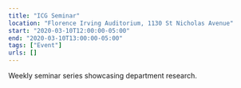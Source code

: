 ```yaml
---
title: "ICG Seminar"
location: "Florence Irving Auditorium, 1130 St Nicholas Avenue"
start: "2020-03-10T12:00:00-05:00"
end: "2020-03-10T13:00:00-05:00"
tags: ["Event"]
urls: []
---
```


Weekly seminar series showcasing department research.

<!-- endexcerpt -->
